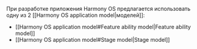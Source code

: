 При разработке приложения Harmony OS предлагается использовать одну из 2 [[Harmony OS application model|моделей]]:

- [[Harmony OS application model#Feature ability model|Feature ability model]]
- [[Harmony OS application model#Stage model|Stage model]]